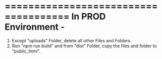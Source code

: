 =====================================
In PROD Environment -
=====================================
1. Except "uploads" Folder, delete all other Files and Folders.
2. Run "npm run build" and from "dist" Folder, copy the files and folder to "public_html".